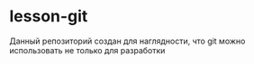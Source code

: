 # lesson-git
Данный репозиторий создан для наглядности, что git можно использовать не только для разработки
